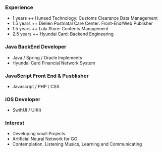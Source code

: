 ### Experience

- 1 years ++ Huneed Technology: Customs Clearance Data Management
- 1.5 years ++ Dielien Postnatal Care Center: Front-End/Web Publisher
- 1.5 years ++ Lula Store: Contents Management
- 2.5 years ++ Hyundai Card: Backend Engineering

### Java BackEnd Developer
- Java / Spring / Oracle Implements
- Hyundai Card Financial Network System

### JavaScript Front End & Pusblisher
- Javascript / PHP / CSS

### iOS Developer
- SwiftUI / UIKit

### Interest
- Developing small Projects
- Artificial Neural Network for GO
- Contemplation, Listening Musics, Learning and Communicating

<div align=center>

